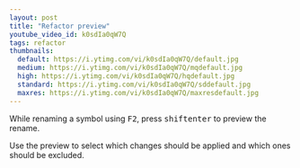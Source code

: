 ```yaml
---
layout: post
title: "Refactor preview"
youtube_video_id: k0sdIa0qW7Q
tags: refactor
thumbnails:
  default: https://i.ytimg.com/vi/k0sdIa0qW7Q/default.jpg
  medium: https://i.ytimg.com/vi/k0sdIa0qW7Q/mqdefault.jpg
  high: https://i.ytimg.com/vi/k0sdIa0qW7Q/hqdefault.jpg
  standard: https://i.ytimg.com/vi/k0sdIa0qW7Q/sddefault.jpg
  maxres: https://i.ytimg.com/vi/k0sdIa0qW7Q/maxresdefault.jpg
---
```


While renaming a symbol using <kbd>F2</kbd>, press <kbd>shift</kbd><kbd>enter</kbd> to preview the rename.

Use the preview to select which changes should be applied and which ones should be excluded.
